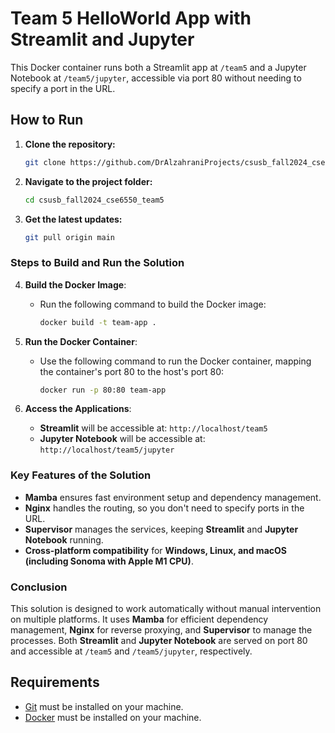 # Team 5 HelloWorld App with Streamlit and Jupyter

This Docker container runs both a Streamlit app at `/team5` and a Jupyter Notebook at `/team5/jupyter`, accessible via port 80 without needing to specify a port in the URL.

## How to Run

1. **Clone the repository:**
    ```bash
    git clone https://github.com/DrAlzahraniProjects/csusb_fall2024_cse6550_team5.git
    ```

2. **Navigate to the project folder:**
    ```bash
    cd csusb_fall2024_cse6550_team5
    ```

3. **Get the latest updates:**
    ```bash
    git pull origin main
    ```


### Steps to Build and Run the Solution

4. **Build the Docker Image**:
   - Run the following command to build the Docker image:
     ```bash
     docker build -t team-app .
     ```

5. **Run the Docker Container**:
   - Use the following command to run the Docker container, mapping the container's port 80 to the host's port 80:
     ```bash
     docker run -p 80:80 team-app
     ```

6. **Access the Applications**:
   - **Streamlit** will be accessible at: `http://localhost/team5`
   - **Jupyter Notebook** will be accessible at: `http://localhost/team5/jupyter`

### Key Features of the Solution

- **Mamba** ensures fast environment setup and dependency management.
- **Nginx** handles the routing, so you don't need to specify ports in the URL.
- **Supervisor** manages the services, keeping **Streamlit** and **Jupyter Notebook** running.
- **Cross-platform compatibility** for **Windows, Linux, and macOS (including Sonoma with Apple M1 CPU)**.
  
### Conclusion

This solution is designed to work automatically without manual intervention on multiple platforms. It uses **Mamba** for efficient dependency management, **Nginx** for reverse proxying, and **Supervisor** to manage the processes. Both **Streamlit** and **Jupyter Notebook** are served on port 80 and accessible at `/team5` and `/team5/jupyter`, respectively.


## Requirements
- [Git](https://git-scm.com/book/en/v2/Getting-Started-Installing-Git) must be installed on your machine.
- [Docker](https://docs.docker.com/get-docker/) must be installed on your machine.
